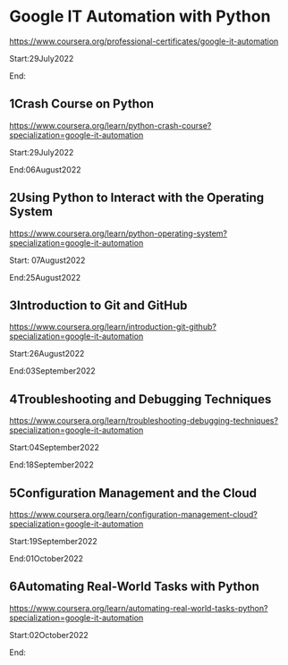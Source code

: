 # Google IT Automation with Python

https://www.coursera.org/professional-certificates/google-it-automation

Start:29July2022

End:

## 1Crash Course on Python

https://www.coursera.org/learn/python-crash-course?specialization=google-it-automation

Start:29July2022

End:06August2022

## 2Using Python to Interact with the Operating System

https://www.coursera.org/learn/python-operating-system?specialization=google-it-automation

Start: 07August2022

End:25August2022

## 3Introduction to Git and GitHub

https://www.coursera.org/learn/introduction-git-github?specialization=google-it-automation

Start:26August2022

End:03September2022

## 4Troubleshooting and Debugging Techniques

https://www.coursera.org/learn/troubleshooting-debugging-techniques?specialization=google-it-automation

Start:04September2022

End:18September2022

## 5Configuration Management and the Cloud

https://www.coursera.org/learn/configuration-management-cloud?specialization=google-it-automation

Start:19September2022

End:01October2022

## 6Automating Real-World Tasks with Python

https://www.coursera.org/learn/automating-real-world-tasks-python?specialization=google-it-automation

Start:02October2022

End:
